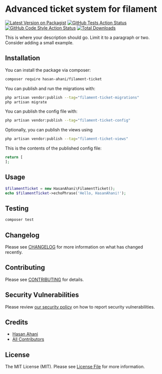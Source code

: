 # Advanced ticket system for filament

[![Latest Version on Packagist](https://img.shields.io/packagist/v/hasan-ahani/filament-ticket.svg?style=flat-square)](https://packagist.org/packages/hasan-ahani/filament-ticket)
[![GitHub Tests Action Status](https://img.shields.io/github/actions/workflow/status/hasan-ahani/filament-ticket/run-tests.yml?branch=main&label=tests&style=flat-square)](https://github.com/hasan-ahani/filament-ticket/actions?query=workflow%3Arun-tests+branch%3Amain)
[![GitHub Code Style Action Status](https://img.shields.io/github/actions/workflow/status/hasan-ahani/filament-ticket/fix-php-code-style-issues.yml?branch=main&label=code%20style&style=flat-square)](https://github.com/hasan-ahani/filament-ticket/actions?query=workflow%3A"Fix+PHP+code+style+issues"+branch%3Amain)
[![Total Downloads](https://img.shields.io/packagist/dt/hasan-ahani/filament-ticket.svg?style=flat-square)](https://packagist.org/packages/hasan-ahani/filament-ticket)



This is where your description should go. Limit it to a paragraph or two. Consider adding a small example.

## Installation

You can install the package via composer:

```bash
composer require hasan-ahani/filament-ticket
```

You can publish and run the migrations with:

```bash
php artisan vendor:publish --tag="filament-ticket-migrations"
php artisan migrate
```

You can publish the config file with:

```bash
php artisan vendor:publish --tag="filament-ticket-config"
```

Optionally, you can publish the views using

```bash
php artisan vendor:publish --tag="filament-ticket-views"
```

This is the contents of the published config file:

```php
return [
];
```

## Usage

```php
$filamentTicket = new HasanAhani\FilamentTicket();
echo $filamentTicket->echoPhrase('Hello, HasanAhani!');
```

## Testing

```bash
composer test
```

## Changelog

Please see [CHANGELOG](CHANGELOG.md) for more information on what has changed recently.

## Contributing

Please see [CONTRIBUTING](.github/CONTRIBUTING.md) for details.

## Security Vulnerabilities

Please review [our security policy](../../security/policy) on how to report security vulnerabilities.

## Credits

- [Hasan Ahani](https://github.com/hasan-ahani)
- [All Contributors](../../contributors)

## License

The MIT License (MIT). Please see [License File](LICENSE.md) for more information.
